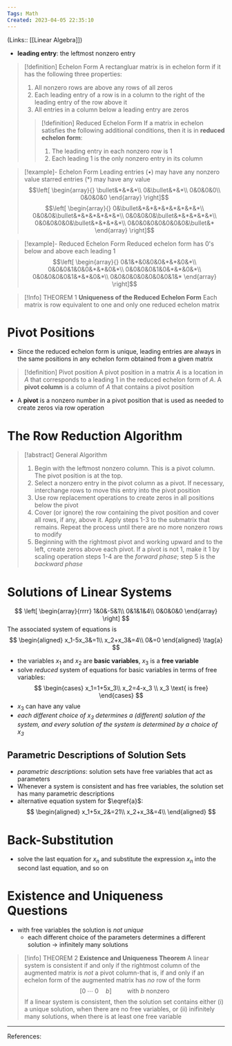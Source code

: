 ```yaml
---
Tags: Math
Created: 2023-04-05 22:35:10
---
```

(Links:: [[Linear Algebra]])
- **leading entry**: the leftmost nonzero entry

> [!definition] Echelon Form
> A rectangluar matrix is in echelon form if it has the following three properties:
> 1. All nonzero rows are above any rows of all zeros
> 2. Each leading entry of a row is in a column to the right of the leading entry of the row above it
> 3. All entries in a column below a leading entry are zeros
> 
> > [!definition] Reduced Echelon Form
> > If a matrix in echelon satisfies the following additional conditions, then it is in **reduced echelon form**:
> > 1. The leading entry in each nonzero row is 1
> > 2. Each leading 1 is the only nonzero entry in its column

> [!example]- Echelon Form
> Leading entries ($\bullet$) may have any nonzero value
> starred entries ($*$) may have any value
> $$\left[
> \begin{array}{}
> \bullet&*&*&*\\
> 0&\bullet&*&*\\
> 0&0&0&0\\
> 0&0&0&0
> \end{array}
> \right]$$
> $$\left[
> \begin{array}{}
> 0&\bullet&*&*&*&*&*&*&*&*\\
> 0&0&0&\bullet&*&*&*&*&*&*\\
> 0&0&0&0&\bullet&*&*&*&*&*\\
> 0&0&0&0&0&\bullet&*&*&*&*\\
> 0&0&0&0&0&0&0&0&\bullet&*
> \end{array}
> \right]$$


> [!example]- Reduced Echelon Form
> Reduced echelon form has 0's below and above each leading 1
> $$\left[
> \begin{array}{}
> 0&1&*&0&0&0&*&*&0&*\\
> 0&0&0&1&0&0&*&*&0&*\\
> 0&0&0&0&1&0&*&*&0&*\\
> 0&0&0&0&0&1&*&*&0&*\\
> 0&0&0&0&0&0&0&0&1&*
> \end{array}
> \right]$$

> [!Info] THEOREM 1
> **Uniqueness of the Reduced Echelon Form**
> Each matrix is row equivalent to one and only one reduced echelon matrix


# Pivot Positions
- Since the reduced echelon form is unique, leading entries are always in the same positions in any echelon form obtained from a given matrix

> [!definition] Pivot position
> A pivot position in a matrix $A$ is a location in $A$ that corresponds to a leading $1$ in the reduced echelon form of $A$. A **pivot column** is a column of $A$ that contains a pivot position

- A **pivot** is a nonzero number in a pivot position that is used as needed to create zeros via row operation
# The Row Reduction Algorithm

> [!abstract] General Algorithm
> 1. Begin with the leftmost nonzero column. This is a pivot column. The pivot position is at the top.
> 2. Select a nonzero entry in the pivot column as a pivot. If necessary, interchange rows to move this entry into the pivot position
> 3. Use row replacement operations to create zeros in all positions below the pivot
> 4. Cover (or ignore) the row containing the pivot position and cover all rows, if any, above it. Apply steps 1-3 to the submatrix that remains. Repeat the process until there are no more nonzero rows to modify
> 5. Beginning with the rightmost pivot and working upward and to the left, create zeros above each pivot. If a pivot is not 1, make it 1 by scaling operation
> steps 1-4 are the *forward phase*; step 5 is the *backward phase*

# Solutions of Linear Systems
$$
\left[
\begin{array}{rrrr}
1&0&-5&1\\
0&1&1&4\\
0&0&0&0
\end{array}
\right]
$$
The associated system of equations is 
$$
\begin{aligned}
x_1-5x_3&=1\\
x_2+x_3&=4\\
0&=0
\end{aligned} \tag{a}
$$
- the variables $x_1$ and $x_2$ are **basic variables**, $x_3$ is a **free variable**
- solve *reduced* system of equations for basic variables in terms of free variables: 
$$
\begin{cases}
x_1=1+5x_3\\
x_2=4-x_3 \\
x_3 \text{ is free}
\end{cases}
$$
- $x_3$ can have any value
- *each different choice of $x_3$ determines a (different) solution of the system, and every solution of the system is determined by a choice of $x_3$*

## Parametric Descriptions of Solution Sets
- *parametric descriptions*: solution sets have free variables that act as parameters
- Whenever a system is consistent and has free variables, the solution set has many parametric descriptions
- alternative equation system for $\eqref{a}$:
$$
\begin{aligned}
x_1+5x_2&=21\\
x_2+x_3&=4\\
\end{aligned}
$$

# Back-Substitution
- solve the last equation for $x_n$ and substitute the expression $x_n$ into the second last equation, and so on

# Existence and Uniqueness Questions
- with free variables the solution is *not unique*
	- each different choice of the parameters determines a different solution -> infinitely many solutions

> [!info] THEOREM 2
> **Existence and Uniqueness Theorem**
> A linear system is consistent if and only if the rightmost column of the augmented matrix is *not* a pivot column-that is, if and only if an echelon form of the augmented matrix has *no* row of the form $$[0\;\cdots\; 0 \quad b]\qquad \text{ with $b$ nonzero}$$
> If a linear system is consistent, then the solution set contains either (i) a unique solution, when there are no free variables, or (ii) inifinitely many solutions, when there is at least one free variable

---
References: